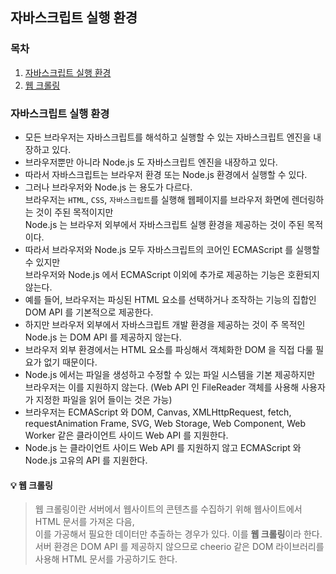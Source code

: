 ## 자바스크립트 실행 환경

### 목차

1. [자바스크립트 실행 환경](#자바스크립트-실행-환경-1)
2. [웹 크롤링](#-웹-크롤링)


### 자바스크립트 실행 환경

- 모든 브라우저는 자바스크립트를 해석하고 실행할 수 있는 자바스크립트 엔진을 내장하고 있다.
- 브라우저뿐만 아니라 Node.js 도 자바스크립트 엔진을 내장하고 있다.
- 따라서 자바스크립트는 브라우저 환경 또는 Node.js 환경에서 실행할 수 있다.
- 그러나 브라우저와 Node.js 는 용도가 다르다.   
  브라우저는 `HTML`, `CSS`, `자바스크립트`를 실행해 웹페이지를 브라우저 화면에 렌더링하는 것이 주된 목적이지만   
  Node.js 는 브라우저 외부에서 자바스크립트 실행 환경을 제공하는 것이 주된 목적이다.
- 따라서 브라우저와 Node.js 모두 자바스크립트의 코어인 ECMAScript 를 실행할 수 있지만   
  브라우저와 Node.js 에서 ECMAScript 이외에 추가로 제공하는 기능은 호환되지 않는다.
- 예를 들어, 브라우저는 파싱된 HTML 요소를 선택하거나 조작하는 기능의 집합인 DOM API 를 기본적으로 제공한다.
- 하지만 브라우저 외부에서 자바스크립트 개발 환경을 제공하는 것이 주 목적인 Node.js 는 DOM API 를 제공하지 않는다.
- 브라우저 외부 환경에서는 HTML 요소를 파싱해서 객체화한 DOM 을 직접 다룰 필요가 없기 때문이다.
- Node.js 에서는 파일을 생성하고 수정할 수 있는 파일 시스템을 기본 제공하지만   
  브라우저는 이를 지원하지 않는다. (Web API 인 FileReader 객체를 사용해 사용자가 지정한 파일을 읽어 들이는 것은 가능)
- 브라우저는 ECMAScript 와 DOM, Canvas, XMLHttpRequest, fetch, requestAnimation Frame, SVG, Web Storage, Web Component, Web Worker 같은 클라이언트 사이드 Web API 를 지원한다.
- Node.js 는 클라이언트 사이드 Web API 를 지원하지 않고 ECMAScript 와 Node.js 고유의 API 를 지원한다.

#### 💡 웹 크롤링

> 웹 크롤링이란 서버에서 웹사이트의 콘텐츠를 수집하기 위해 웹사이트에서 HTML 문서를 가져온 다음,   
> 이를 가공해서 필요한 데이터만 추출하는 경우가 있다. 이를 **웹 크롤링**이라 한다.    
> 서버 환경은 DOM API 를 제공하지 않으므로 cheerio 같은 DOM 라이브러리를 사용해 HTML 문서를 가공하기도 한다.
